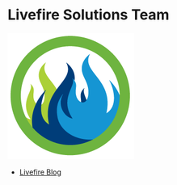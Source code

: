 # Livefire Solutions Team

![Livefire Logo](./Livefire-Logo.png)

- [Livefire Blog](https://livefire.solutions)
